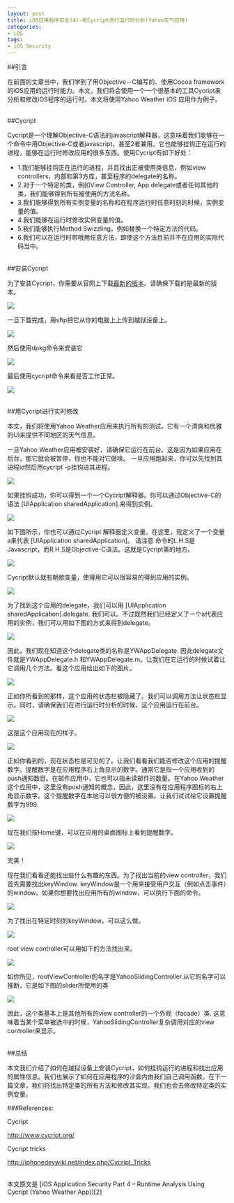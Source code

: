 ```yaml
---
layout: post  
title: iOS应用程序安全(4)-用Cycript进行运行时分析(Yahoo天气应用)   
categories:  
- iOS  
tags:    
- iOS Security
---   
```


##引言

在前面的文章当中，我们学到了用Objective－C编写的、使用Cocoa framework的iOS应用的运行时能力。本文，我们将会使用一个一个很基本的工具Cycript来分析和修改iOS程序的运行时。本文将使用Yahoo Weather iOS 应用作为例子。

<br/>
##Cycript

Cycript是一个理解Objective-C语法的javascript解释器，这意味着我们能够在一个命令中用Objective-C或者javascript，甚至2者兼用。它也能够挂钩正在运行的进程，能够在运行时修改应用的很多东西。使用Cycript有如下好处：

- 1.我们能够挂钩正在运行的进程，并且找出正被使用类信息，例如view controllers，内部和第3方库，甚至程序的delegate的名称。
- 2.对于一个特定的类，例如View Controller, App delegate或者任何其他的类，我们能够得到所有被使用的方法名称。
- 3.我们能够得到所有实例变量的名称和在程序运行时任意时刻的时候，实例变量的值。
- 4.我们能够在运行时修改实例变量的值。
- 5.我们能够执行Method Swizzling，例如替换一个特定方法的代码。
- 6.我们可以在运行时带哦用任意方法，即使这个方法目前并不在应用的实际代码当中。

<br/>
##安装Cycript

为了安装Cycript，你需要从官网上下载[最新的版本][1]。请确保下载的是最新的版本。

![](http://resources.infosecinstitute.com/wp-content/uploads/cycript-Fig1.png)


一旦下载完成，用sftp把它从你的电脑上上传到越狱设备上。

![](http://resources.infosecinstitute.com/wp-content/uploads/061013_1436_iOSApplicat2.jpg)


然后使用dpkg命令来安装它

![](http://resources.infosecinstitute.com/wp-content/uploads/061013_1436_iOSApplicat3.jpg)


最后使用cycript命令来看是否工作正常。

![](http://resources.infosecinstitute.com/wp-content/uploads/061013_1436_iOSApplicat4.jpg)


<br/>
##用Cycript进行实时修改

本文，我们将使用Yahoo Weather应用来执行所有的测试。它有一个清爽和优雅的UI来提供不同地区的天气信息。

一旦Yahoo Weather应用被安装好，请确保它运行在前台。这是因为如果应用在后台，那它就会被暂停，你也不能对它做啥。
一旦应用跑起来，你可以先找到其进程id然后用cycript -p挂钩进其进程。

![](http://resources.infosecinstitute.com/wp-content/uploads/061013_1436_iOSApplicat5.jpg)


如果挂钩成功，你可以得到一个一个Cycript解释器。你可以通过Objective-C的语法
[UIApplication sharedApplication].来得到实例。

![](http://resources.infosecinstitute.com/wp-content/uploads/061013_1436_iOSApplicat6.jpg)



如下图所示，你也可以通过Cycript 解释器定义变量。在这里，我定义了一个变量a来代表
[UIApplication sharedApplication]。 请注意 命令的L.H.S是Javascript，而R.H.S是Objective-C语法。这就是Cycript美的地方。

![](http://resources.infosecinstitute.com/wp-content/uploads/061013_1436_iOSApplicat7.jpg)



Cycript默认就有朝歌变量，使得用它可以很容易的得到应用的实例。

![](http://resources.infosecinstitute.com/wp-content/uploads/061013_1436_iOSApplicat8.jpg)

为了找到这个应用的delegate，我们可以用 [UIApplication sharedApplication].delegate.
我们可以。不过既然我们已经定义了一个a代表应用的实例，我们可以用如下图的方式来得到delegate。

![](http://resources.infosecinstitute.com/wp-content/uploads/061013_1436_iOSApplicat9.jpg)


因此，我们现在知道这个delegate类的名称是YWAppDelegate. 因此delegate文件就是YWAppDelegate.h
和YWAppDelegate.m。让我们在它运行的时候试着让它调用几个方法。看这个应用给出如下的图片。

![](http://resources.infosecinstitute.com/wp-content/uploads/061013_1436_iOSApplicat10.jpg)


正如你所看到的那样，这个应用的状态栏被隐藏了。我们可以调用方法让状态栏显示。同时，请确保我们在进行运行时分析的时候，这个应用运行在前台。

![](http://resources.infosecinstitute.com/wp-content/uploads/061013_1436_iOSApplicat11.jpg)


这是这个应用现在的样子。

![](http://resources.infosecinstitute.com/wp-content/uploads/061013_1436_iOSApplicat12.jpg)


正如你看到的，现在状态栏是可见的了。让我们看看我们能否修改这个应用的提醒数字。提醒数字是在应用程序右上角显示的数字。通常它是指一个应用收到的push通知数目。在邮件应用中，它也可以指未读邮件的数量。在Yahoo Weather这个应用中，这里没有push通知的概念，因此，这里没有在应用程序图标的右上角显示数字。这个提醒数字在本地可以很方便的被设置。让我们试试给它设置提醒数字为999.

![](http://resources.infosecinstitute.com/wp-content/uploads/061013_1436_iOSApplicat13.jpg)

现在我们按Home键，可以在应用的桌面图标上看到提醒数字。

![](http://resources.infosecinstitute.com/wp-content/uploads/061013_1436_iOSApplicat14.jpg)

完美！

现在我们看看还能找出些什么有趣的东西。为了找出当前的view controller，我们首先需要找出keyWindow. keyWindow是一个用来接受用户交互（例如点击事件）的window。如果你想要找出应用所有的window，可以执行下面的命令。

![](http://resources.infosecinstitute.com/wp-content/uploads/061013_1436_iOSApplicat15.jpg)


为了找出在特定时刻的keyWindow。可以这么做。

![](http://resources.infosecinstitute.com/wp-content/uploads/061013_1436_iOSApplicat16.jpg)


root view controller可以用如下的方法找出来。

![](http://resources.infosecinstitute.com/wp-content/uploads/061013_1436_iOSApplicat17.jpg)


如你所见，rootViewController的名字是YahooSlidingController.从它的名字可以推断，它是如下图的slider所使用的类

![](http://resources.infosecinstitute.com/wp-content/uploads/061013_1436_iOSApplicat18.jpg)




因此，这个类基本上是其他所有的view controller的一个外观（facade）类. 这意味着当某个菜单被选中的时候，YahooSlidingController复杂调用对应的view controller来显示。


<br>
##总结

本文我们介绍了如何在越狱设备上安装Cycript，如何挂钩运行的进程和找出应用的属性信息。我们也展示了如何在应用程序的沙盒内由我们自己调用函数。在下一篇文章，我们将找出特定类的所有方法和修改其实现。我们也会去修改特定类的实例变量。


###References: 

 Cycript

http://www.cycript.org/ 

 Cycript tricks

http://iphonedevwiki.net/index.php/Cycript_Tricks 

<br/>
本文原文是 [iOS Application Security Part 4 – Runtime Analysis Using Cycript (Yahoo Weather App)][2]


[1]:http://www.cycript.org/
[2]:http://resources.infosecinstitute.com/ios-application-security-part-4-runtime-analysis-using-cycript-yahoo-weather-app/